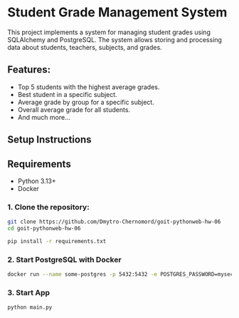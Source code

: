 # Student Grade Management System

This project implements a system for managing student grades using SQLAlchemy and PostgreSQL. The system allows storing and processing data about students, teachers, subjects, and grades.

## Features:
- Top 5 students with the highest average grades.
- Best student in a specific subject.
- Average grade by group for a specific subject.
- Overall average grade for all students.
- And much more...

## Setup Instructions

## Requirements

- Python 3.13+
- Docker

### 1. Clone the repository:
```bash
git clone https://github.com/Dmytro-Chernomord/goit-pythonweb-hw-06
cd goit-pythonweb-hw-06
```

```bash
pip install -r requirements.txt
```

### 2. Start PostgreSQL with Docker

```bash
docker run --name some-postgres -p 5432:5432 -e POSTGRES_PASSWORD=mysecretpassword -d postgres
```

### 3. Start App

```bash
python main.py 
```